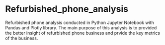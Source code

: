 # Refurbished_phone_analysis
Refurbished phone analysis conducted in Python Jupyter Notebook with Pandas and Plotly library. 
The main purpose of this analysis is to provided the better insight of refurbished phone business and prvide the key metrics of the business. 
